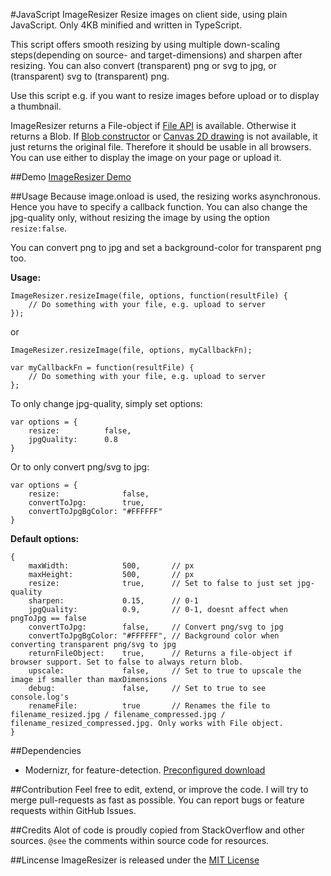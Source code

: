#JavaScript ImageResizer
Resize images on client side, using plain JavaScript. Only 4KB minified and written in TypeScript.

This script offers smooth resizing by using multiple down-scaling steps(depending on source- and target-dimensions) and sharpen after resizing. You can also convert (transparent) png or svg to jpg, or (transparent) svg to (transparent) png.

Use this script e.g. if you want to resize images before upload or to display a thumbnail.

ImageResizer returns a File-object if [File API](http://caniuse.com/#feat=fileapi) is available. Otherwise it returns a Blob. If [Blob constructor](http://caniuse.com/#feat=fileapi) or [Canvas 2D drawing](http://caniuse.com/#feat=canvas) is not available, it just returns the original file. Therefore it should be usable in all browsers. You can use either to display the image on your page or upload it.


##Demo
[ImageResizer Demo](http://www.lawitzke.com/imageresizer)

##Usage
Because image.onload is used, the resizing works asynchronous. Hence you have to specify a callback function.
You can also change the jpg-quality only, without resizing the image by using the option `resize:false`.

You can convert png to jpg and set a background-color for transparent png too.

**Usage:**

```
ImageResizer.resizeImage(file, options, function(resultFile) {
    // Do something with your file, e.g. upload to server
});
```

or

```
ImageResizer.resizeImage(file, options, myCallbackFn);

var myCallbackFn = function(resultFile) {
    // Do something with your file, e.g. upload to server
};
```

To only change jpg-quality, simply set options:
```
var options = {
    resize:          false,
    jpgQuality:      0.8
}
```

Or to only convert png/svg to jpg:
```
var options = {
    resize:              false,
    convertToJpg:        true,
    convertToJpgBgColor: "#FFFFFF" 
}
```

**Default options:**
```
{
    maxWidth:            500,       // px
    maxHeight:           500,       // px
    resize:              true,      // Set to false to just set jpg-quality
    sharpen:             0.15,      // 0-1
    jpgQuality:          0.9,       // 0-1, doesnt affect when pngToJpg == false
    convertToJpg:        false,     // Convert png/svg to jpg
    convertToJpgBgColor: "#FFFFFF", // Background color when converting transparent png/svg to jpg
    returnFileObject:    true,      // Returns a file-object if browser support. Set to false to always return blob.
    upscale:             false,     // Set to true to upscale the image if smaller than maxDimensions
    debug:               false,     // Set to true to see console.log's
    renameFile:          true       // Renames the file to filename_resized.jpg / filename_compressed.jpg / filename_resized_compressed.jpg. Only works with File object.
}
```

##Dependencies
- Modernizr, for feature-detection. [Preconfigured download](https://modernizr.com/download/?-blobconstructor-canvas-filereader-filesystem-setclasses)

##Contribution
Feel free to edit, extend, or improve the code. I will try to merge pull-requests as fast as possible.
You can report bugs or feature requests within GitHub Issues.

##Credits
Alot of code is proudly copied from StackOverflow and other sources. `@see` the comments within source code for resources. 

##Lincense
ImageResizer is released under the [MIT License](https://ben.mit-license.org/)
